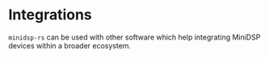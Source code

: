 # Integrations

`minidsp-rs` can be used with other software which help integrating MiniDSP devices within a broader ecosystem.